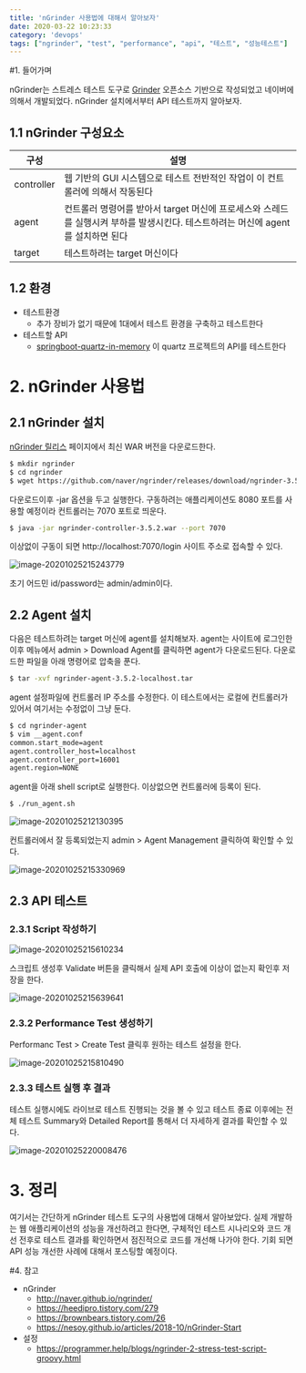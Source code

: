 ```yaml
---
title: 'nGrinder 사용법에 대해서 알아보자'
date: 2020-03-22 10:23:33
category: 'devops'
tags: ["ngrinder", "test", "performance", "api", "테스트", "성능테스트"]
---
```

#1. 들어가며

nGrinder는 스트레스 테스트 도구로 [Grinder](http://grinder.sourceforge.net/) 오픈소스 기반으로 작성되었고 네이버에 의해서 개발되었다. nGrinder 설치에서부터 API 테스트까지 알아보자. 

## 1.1 nGrinder 구성요소


| 구성       | 설명                                                         |
| ---------- | ------------------------------------------------------------ |
| controller | 웹 기반의 GUI 시스템으로 테스트 전반적인 작업이 이 컨트롤러에 의해서 작동된다 |
| agent      | 컨트롤러 명령어를 받아서 target 머신에 프로세스와 스레드를 실행시켜 부하를 발생시킨다. 테스트하려는 머신에 agent를 설치하면 된다 |
| target     | 테스트하려는 target 머신이다                                 |



## 1.2 환경

- 테스트환경
  - 추가 장비가 없기 때문에 1대에서 테스트 환경을 구축하고 테스트한다 
- 테스트할 API 
  - [springboot-quartz-in-memory](https://github.com/kenshin579/tutorials-java/tree/master/springboot-quartz-in-memory) 이 quartz 프로젝트의 API를 테스트한다

# 2. nGrinder 사용법

## 2.1 nGrinder 설치

[nGrinder 릴리스](https://github.com/naver/ngrinder/releases) 페이지에서 최신 WAR 버전을 다운로드한다. 

```bash
$ mkdir ngrinder
$ cd ngrinder
$ wget https://github.com/naver/ngrinder/releases/download/ngrinder-3.5.2-20200929/ngrinder-controller-3.5.2.war
```

다운로드이후  -jar 옵션을 두고 실행한다. 구동하려는 애플리케이션도 8080 포트를 사용할 예정이라 컨트롤러는 7070 포트로 띄운다. 

```bash
$ java -jar ngrinder-controller-3.5.2.war --port 7070
```

이상없이 구동이 되면 http://localhost:7070/login 사이트 주소로 접속할 수 있다. 

![image-20201025215243779](images/nGrinder-사용법에-대해서-알아보자/image-20201025215243779.png)

초기 어드민 id/password는 admin/admin이다. 

## 2.2 Agent 설치

다음은 테스트하려는 target 머신에 agent를 설치해보자. agent는 사이트에 로그인한 이후 메뉴에서 admin > Download Agent를 클릭하면 agent가 다운로드된다. 다운로드한 파일을 아래 명령어로 압축을 푼다. 

```bash
$ tar -xvf ngrinder-agent-3.5.2-localhost.tar
```

agent 설정파일에 컨트롤러 IP 주소를 수정한다. 이 테스트에서는 로컬에 컨트롤러가 있어서 여기서는 수정없이 그냥 둔다. 

```bash
$ cd ngrinder-agent
$ vim __agent.conf
common.start_mode=agent
agent.controller_host=localhost
agent.controller_port=16001
agent.region=NONE
```

agent을 아래 shell script로 실행한다. 이상없으면 컨트롤러에 등록이 된다. 

```bash
$ ./run_agent.sh
```

![image-20201025212130395](images/nGrinder-사용법에-대해서-알아보자/image-20201025212130395.png)

컨트롤러에서 잘 등록되었는지 admin > Agent Management 클릭하여 확인할 수 있다. 

![image-20201025215330969](images/nGrinder-사용법에-대해서-알아보자/image-20201025215330969.png)

## 2.3 API 테스트

### 2.3.1 Script 작성하기

![image-20201025215610234](images/nGrinder-사용법에-대해서-알아보자/image-20201025215610234.png)

스크립트 생성후 Validate 버튼을 클릭해서 실제 API 호출에 이상이 없는지 확인후 저장을 한다. 

![image-20201025215639641](images/nGrinder-사용법에-대해서-알아보자/image-20201025215639641.png)

### 2.3.2 Performance Test 생성하기

Performanc Test > Create Test 클릭후 원하는 테스트 설정을 한다. 

![image-20201025215810490](images/nGrinder-사용법에-대해서-알아보자/image-20201025215810490.png)

### 2.3.3 테스트 실행 후 결과

테스트 실행시에도 라이브로 테스트 진행되는 것을 볼 수 있고 테스트 종료 이후에는 전체 테스트 Summary와 Detailed Report를 통해서 더 자세하게 결과를 확인할 수 있다.

![image-20201025220008476](images/nGrinder-사용법에-대해서-알아보자/image-20201025220008476.png)

# 3. 정리

여기서는 간단하게 nGrinder 테스트 도구의 사용법에 대해서 알아보았다. 실제 개발하는 웹 애플리케이션의 성능을 개선하려고 한다면, 구체적인 테스트 시나리오와 코드 개선 전후로 테스트 결과를 확인하면서 점진적으로 코드를 개선해 나가야 한다. 기회 되면 API 성능 개선한 사례에 대해서 포스팅할 예정이다. 


#4. 참고

- nGrinder
	- http://naver.github.io/ngrinder/
  - https://heedipro.tistory.com/279
  - https://brownbears.tistory.com/26
  - https://nesoy.github.io/articles/2018-10/nGrinder-Start
- 설정
	- https://programmer.help/blogs/ngrinder-2-stress-test-script-groovy.html

